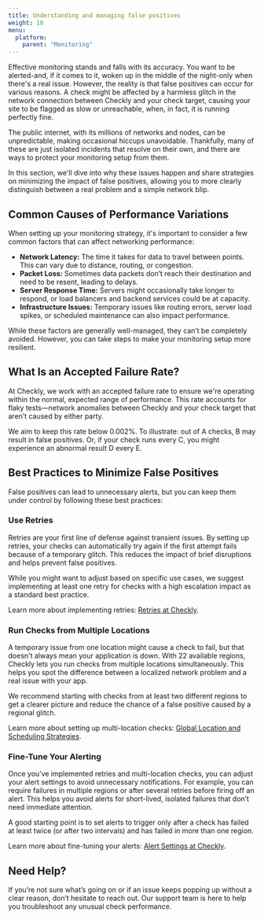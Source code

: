 ```yaml
---
title: Understanding and managing false positives
weight: 10
menu:
  platform:
    parent: "Monitoring"
---
```


Effective monitoring stands and falls with its accuracy. You want to be alerted-and, if it comes to it, woken up in the middle of the night-only when there's a real issue. However, the reality is that false positives can occur for various reasons. A check might be affected by a harmless glitch in the network connection between Checkly and your check target, causing your site to be flagged as slow or unreachable, when, in fact, it is running perfectly fine.

The public internet, with its millions of networks and nodes, can be unpredictable, making occasional hiccups unavoidable. Thankfully, many of these are just isolated incidents that resolve on their own, and there are ways to protect your monitoring setup from them.

In this section, we'll dive into why these issues happen and share strategies on minimizing the impact of false positives, allowing you to more clearly distinguish between a real problem and a simple network blip.

## Common Causes of Performance Variations

When setting up your monitoring strategy, it's important to consider a few common factors that can affect networking performance:

- **Network Latency:** The time it takes for data to travel between points. This can vary due to distance, routing, or congestion.
- **Packet Loss:** Sometimes data packets don’t reach their destination and need to be resent, leading to delays.
- **Server Response Time:** Servers might occasionally take longer to respond, or load balancers and backend services could be at capacity.
- **Infrastructure Issues:** Temporary issues like routing errors, server load spikes, or scheduled maintenance can also impact performance.

While these factors are generally well-managed, they can’t be completely avoided. However, you can take steps to make your monitoring setup more resilient.

## What Is an Accepted Failure Rate?

At Checkly, we work with an accepted failure rate to ensure we're operating within the normal, expected range of performance. This rate accounts for flaky tests—network anomalies between Checkly and your check target that aren’t caused by either party.

We aim to keep this rate below 0.002%. To illustrate: out of A checks, B may result in false positives. Or, if your check runs every C, you might experience an abnormal result D every E.

## Best Practices to Minimize False Positives

False positives can lead to unnecessary alerts, but you can keep them under control by following these best practices:

### Use Retries

Retries are your first line of defense against transient issues. By setting up retries, your checks can automatically try again if the first attempt fails because of a temporary glitch. This reduces the impact of brief disruptions and helps prevent false positives.

While you might want to adjust based on specific use cases, we suggest implementing at least one retry for checks with a high escalation impact as a standard best practice.

Learn more about implementing retries: [Retries at Checkly](https://www.checklyhq.com/docs/alerting-and-retries/retries/#retries).

### Run Checks from Multiple Locations

A temporary issue from one location might cause a check to fail, but that doesn't always mean your application is down. With 22 available regions, Checkly lets you run checks from multiple locations simultaneously. This helps you spot the difference between a localized network problem and a real issue with your app.

We recommend starting with checks from at least two different regions to get a clearer picture and reduce the chance of a false positive caused by a regional glitch.

Learn more about setting up multi-location checks: [Global Location and Scheduling Strategies](https://www.checklyhq.com/docs/monitoring/global-locations/).

### Fine-Tune Your Alerting

Once you’ve implemented retries and multi-location checks, you can adjust your alert settings to avoid unnecessary notifications. For example, you can require failures in multiple regions or after several retries before firing off an alert. This helps you avoid alerts for short-lived, isolated failures that don’t need immediate attention.

A good starting point is to set alerts to trigger only after a check has failed at least twice (or after two intervals) and has failed in more than one region.

Learn more about fine-tuning your alerts: [Alert Settings at Checkly](https://www.checklyhq.com/docs/alerting-and-retries/alert-settings/).

## Need Help?

If you’re not sure what’s going on or if an issue keeps popping up without a clear reason, don’t hesitate to reach out. Our support team is here to help you troubleshoot any unusual check performance.
